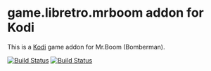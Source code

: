 # game.libretro.mrboom addon for Kodi

This is a [Kodi](http://kodi.tv) game addon for Mr.Boom (Bomberman).

[![Build Status](https://travis-ci.org/kodi-game/game.libretro.mrboom.svg?branch=master)](https://travis-ci.org/kodi-game/game.libretro.mrboom)
[![Build Status](https://ci.appveyor.com/api/projects/status/github/kodi-game/game.libretro.mrboom?svg=true)](https://ci.appveyor.com/project/kodi-game/game-libretro-mrboom)
